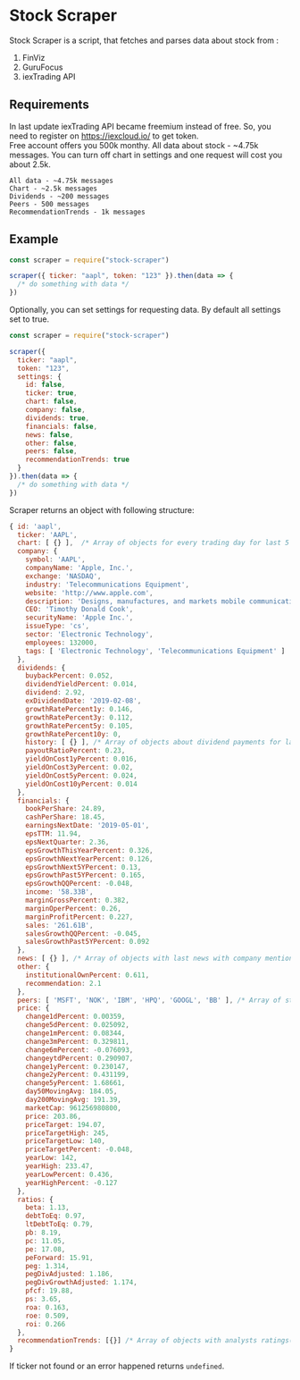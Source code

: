 # Stock Scraper

Stock Scraper is a script, that fetches and parses data about stock from :

1. FinViz
2. GuruFocus
3. iexTrading API

## Requirements

In last update iexTrading API became freemium instead of free. So, you need to register on https://iexcloud.io/ to get token.  
Free account offers you 500k monthy. All data about stock - ~4.75k messages. You can turn off chart in settings and one request will cost you about 2.5k.

```
All data - ~4.75k messages
Chart - ~2.5k messages
Dividends - ~200 messages
Peers - 500 messages
RecommendationTrends - 1k messages
```

## Example

```javascript
const scraper = require("stock-scraper")

scraper({ ticker: "aapl", token: "123" }).then(data => {
  /* do something with data */
})
```

Optionally, you can set settings for requesting data. By default all settings set to true.

```javascript
const scraper = require("stock-scraper")

scraper({
  ticker: "aapl",
  token: "123",
  settings: {
    id: false,
    ticker: true,
    chart: false,
    company: false,
    dividends: true,
    financials: false,
    news: false,
    other: false,
    peers: false,
    recommendationTrends: true
  }
}).then(data => {
  /* do something with data */
})
```

Scraper returns an object with following structure:

```javascript
{ id: 'aapl',
  ticker: 'AAPL',
  chart: [ {} ],  /* Array of objects for every trading day for last 5 years */
  company: {
    symbol: 'AAPL',
    companyName: 'Apple, Inc.',
    exchange: 'NASDAQ',
    industry: 'Telecommunications Equipment',
    website: 'http://www.apple.com',
    description: 'Designs, manufactures, and markets mobile communication, mediadevices, personal computers, and portable digital music players',
    CEO: 'Timothy Donald Cook',
    securityName: 'Apple Inc.',
    issueType: 'cs',
    sector: 'Electronic Technology',
    employees: 132000,
    tags: [ 'Electronic Technology', 'Telecommunications Equipment' ]
  },
  dividends: {
    buybackPercent: 0.052,
    dividendYieldPercent: 0.014,
    dividend: 2.92,
    exDividendDate: '2019-02-08',
    growthRatePercent1y: 0.146,
    growthRatePercent3y: 0.112,
    growthRatePercent5y: 0.105,
    growthRatePercent10y: 0,
    history: [ {} ], /* Array of objects about dividend payments for last 5 years */
    payoutRatioPercent: 0.23,
    yieldOnCost1yPercent: 0.016,
    yieldOnCost3yPercent: 0.02,
    yieldOnCost5yPercent: 0.024,
    yieldOnCost10yPercent: 0.014
  },
  financials: {
    bookPerShare: 24.89,
    cashPerShare: 18.45,
    earningsNextDate: '2019-05-01',
    epsTTM: 11.94,
    epsNextQuarter: 2.36,
    epsGrowthThisYearPercent: 0.326,
    epsGrowthNextYearPercent: 0.126,
    epsGrowthNext5YPercent: 0.13,
    epsGrowthPast5YPercent: 0.165,
    epsGrowthQQPercent: -0.048,
    income: '58.33B',
    marginGrossPercent: 0.382,
    marginOperPercent: 0.26,
    marginProfitPercent: 0.227,
    sales: '261.61B',
    salesGrowthQQPercent: -0.045,
    salesGrowthPast5YPercent: 0.092
  },
  news: [ {} ], /* Array of objects with last news with company mentioning */
  other: {
    institutionalOwnPercent: 0.611,
    recommendation: 2.1
  },
  peers: [ 'MSFT', 'NOK', 'IBM', 'HPQ', 'GOOGL', 'BB' ], /* Array of strings with tickers of peer companies */
  price: {
    change1dPercent: 0.00359,
    change5dPercent: 0.025092,
    change1mPercent: 0.08344,
    change3mPercent: 0.329811,
    change6mPercent: -0.076093,
    changeytdPercent: 0.290907,
    change1yPercent: 0.230147,
    change2yPercent: 0.431199,
    change5yPercent: 1.68661,
    day50MovingAvg: 184.05,
    day200MovingAvg: 191.39,
    marketCap: 961256980800,
    price: 203.86,
    priceTarget: 194.07,
    priceTargetHigh: 245,
    priceTargetLow: 140,
    priceTargetPercent: -0.048,
    yearLow: 142,
    yearHigh: 233.47,
    yearLowPercent: 0.436,
    yearHighPercent: -0.127
  },
  ratios: {
    beta: 1.13,
    debtToEq: 0.97,
    ltDebtToEq: 0.79,
    pb: 8.19,
    pc: 11.05,
    pe: 17.08,
    peForward: 15.91,
    peg: 1.314,
    pegDivAdjusted: 1.186,
    pegDivGrowthAdjusted: 1.174,
    pfcf: 19.88,
    ps: 3.65,
    roa: 0.163,
    roe: 0.509,
    roi: 0.266
  },
  recommendationTrends: [{}] /* Array of objects with analysts ratings(Buy, Overweight, Hold, Underweight, Sell) over time */
}
```

If ticker not found or an error happened returns `undefined`.
